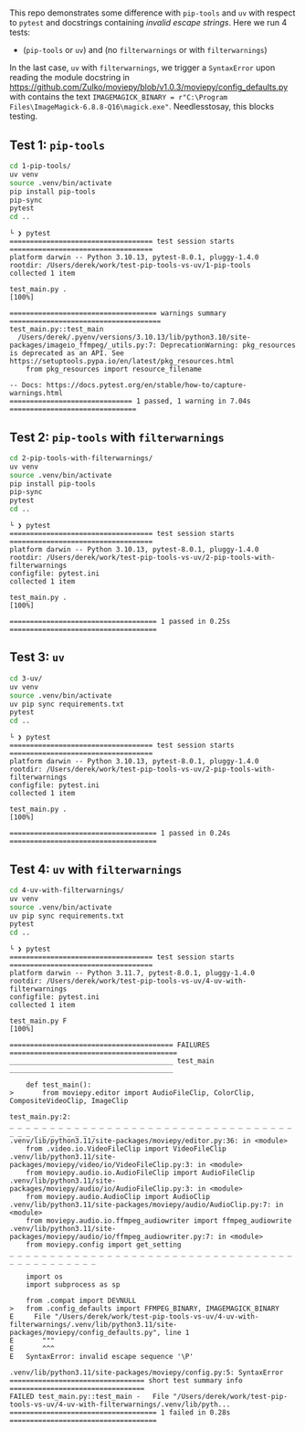 #

This repo demonstrates some difference with `pip-tools` and `uv` with respect to `pytest` and docstrings containing _invalid escape strings_. Here we run 4 tests:

- (`pip-tools` or `uv`) and (no `filterwarnings` or with `filterwarnings`)

In the last case, `uv` with `filterwarnings`, we trigger a `SyntaxError` upon reading the module docstring in https://github.com/Zulko/moviepy/blob/v1.0.3/moviepy/config_defaults.py with contains the text `IMAGEMAGICK_BINARY = r"C:\Program Files\ImageMagick-6.8.8-Q16\magick.exe"`. Needlesstosay, this blocks testing.

## Test 1: `pip-tools`

```bash
cd 1-pip-tools/
uv venv
source .venv/bin/activate
pip install pip-tools
pip-sync
pytest
cd ..
```

```console
└ ❯ pytest
=================================== test session starts ===================================
platform darwin -- Python 3.10.13, pytest-8.0.1, pluggy-1.4.0
rootdir: /Users/derek/work/test-pip-tools-vs-uv/1-pip-tools
collected 1 item

test_main.py .                                                                      [100%]

==================================== warnings summary =====================================
test_main.py::test_main
  /Users/derek/.pyenv/versions/3.10.13/lib/python3.10/site-packages/imageio_ffmpeg/_utils.py:7: DeprecationWarning: pkg_resources is deprecated as an API. See https://setuptools.pypa.io/en/latest/pkg_resources.html
    from pkg_resources import resource_filename

-- Docs: https://docs.pytest.org/en/stable/how-to/capture-warnings.html
============================== 1 passed, 1 warning in 7.04s ===============================
```

## Test 2: `pip-tools` with `filterwarnings`

```bash
cd 2-pip-tools-with-filterwarnings/
uv venv
source .venv/bin/activate
pip install pip-tools
pip-sync
pytest
cd ..
```

```console
└ ❯ pytest
=================================== test session starts ===================================
platform darwin -- Python 3.10.13, pytest-8.0.1, pluggy-1.4.0
rootdir: /Users/derek/work/test-pip-tools-vs-uv/2-pip-tools-with-filterwarnings
configfile: pytest.ini
collected 1 item

test_main.py .                                                                      [100%]

==================================== 1 passed in 0.25s ====================================
```

## Test 3: `uv`

```bash
cd 3-uv/
uv venv
source .venv/bin/activate
uv pip sync requirements.txt
pytest
cd ..
```

```console
└ ❯ pytest
=================================== test session starts ===================================
platform darwin -- Python 3.10.13, pytest-8.0.1, pluggy-1.4.0
rootdir: /Users/derek/work/test-pip-tools-vs-uv/2-pip-tools-with-filterwarnings
configfile: pytest.ini
collected 1 item

test_main.py .                                                                      [100%]

==================================== 1 passed in 0.24s ====================================
```

## Test 4: `uv` with `filterwarnings`

```bash
cd 4-uv-with-filterwarnings/
uv venv
source .venv/bin/activate
uv pip sync requirements.txt
pytest
cd ..
```

```console
└ ❯ pytest
=================================== test session starts ===================================
platform darwin -- Python 3.11.7, pytest-8.0.1, pluggy-1.4.0
rootdir: /Users/derek/work/test-pip-tools-vs-uv/4-uv-with-filterwarnings
configfile: pytest.ini
collected 1 item

test_main.py F                                                                      [100%]

======================================== FAILURES =========================================
________________________________________ test_main ________________________________________

    def test_main():
>       from moviepy.editor import AudioFileClip, ColorClip, CompositeVideoClip, ImageClip

test_main.py:2:
_ _ _ _ _ _ _ _ _ _ _ _ _ _ _ _ _ _ _ _ _ _ _ _ _ _ _ _ _ _ _ _ _ _ _ _ _ _ _ _ _ _ _ _ _ _
.venv/lib/python3.11/site-packages/moviepy/editor.py:36: in <module>
    from .video.io.VideoFileClip import VideoFileClip
.venv/lib/python3.11/site-packages/moviepy/video/io/VideoFileClip.py:3: in <module>
    from moviepy.audio.io.AudioFileClip import AudioFileClip
.venv/lib/python3.11/site-packages/moviepy/audio/io/AudioFileClip.py:3: in <module>
    from moviepy.audio.AudioClip import AudioClip
.venv/lib/python3.11/site-packages/moviepy/audio/AudioClip.py:7: in <module>
    from moviepy.audio.io.ffmpeg_audiowriter import ffmpeg_audiowrite
.venv/lib/python3.11/site-packages/moviepy/audio/io/ffmpeg_audiowriter.py:7: in <module>
    from moviepy.config import get_setting
_ _ _ _ _ _ _ _ _ _ _ _ _ _ _ _ _ _ _ _ _ _ _ _ _ _ _ _ _ _ _ _ _ _ _ _ _ _ _ _ _ _ _ _ _ _

    import os
    import subprocess as sp

    from .compat import DEVNULL
>   from .config_defaults import FFMPEG_BINARY, IMAGEMAGICK_BINARY
E     File "/Users/derek/work/test-pip-tools-vs-uv/4-uv-with-filterwarnings/.venv/lib/python3.11/site-packages/moviepy/config_defaults.py", line 1
E       """
E       ^^^
E   SyntaxError: invalid escape sequence '\P'

.venv/lib/python3.11/site-packages/moviepy/config.py:5: SyntaxError
================================= short test summary info =================================
FAILED test_main.py::test_main -   File "/Users/derek/work/test-pip-tools-vs-uv/4-uv-with-filterwarnings/.venv/lib/pyth...
==================================== 1 failed in 0.28s ====================================
```
